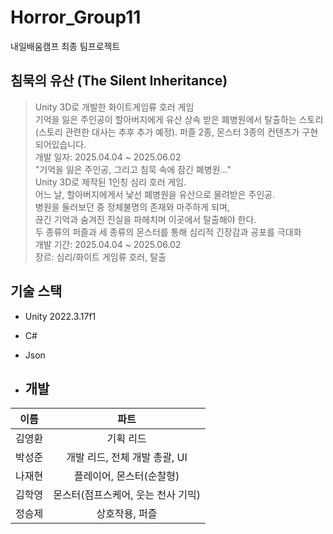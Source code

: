 # Horror_Group11
내일배움캠프 최종 팀프로젝트

## 침묵의 유산 (The Silent Inheritance)
> Unity 3D로 개발한 화이트게임류 호러 게임<br>
> 기억을 잃은 주인공이 할아버지에게 유산 상속 받은 폐병원에서 탈출하는 스토리 (스토리 관련한 대사는 추후 추가 예정).
> 퍼즐 2종, 몬스터 3종의 컨텐츠가 구현되어있습니다.<br>
> 개발 일자: 2025.04.04 ~ 2025.06.02<br>
> "기억을 잃은 주인공, 그리고 침묵 속에 잠긴 폐병원…"<br>
Unity 3D로 제작된 1인칭 심리 호러 게임.<br>
어느 날, 할아버지에게서 낯선 폐병원을 유산으로 물려받은 주인공.<br>
병원을 둘러보던 중 정체불명의 존재와 마주하게 되며,<br>
끊긴 기억과 숨겨진 진실을 파헤치며 이곳에서 탈출해야 한다.<br>
두 종류의 퍼즐과 세 종류의 몬스터를 통해 심리적 긴장감과 공포를 극대화<br>
개발 기간: 2025.04.04 ~ 2025.06.02<br>
장르: 심리/화이트 게임류 호러, 탈출<br>



## 기술 스택
- Unity 2022.3.17f1
- C#
- Json

- ## 개발
| 이름      | 파트               |
|:---------:|:------------------:|
| 김영환     | 기획 리드 |
| 박성준     | 개발 리드, 전체 개발 총괄, UI |
| 나재현     | 플레이어, 몬스터(순찰형) |
| 김학영     | 몬스터(점프스케어, 웃는 천사 기믹) |
| 정승제     | 상호작용, 퍼즐 |
</details>
